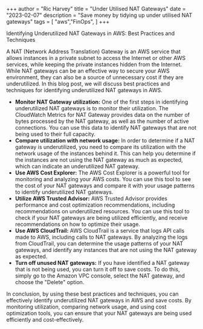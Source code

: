 +++
author = "Ric Harvey"
title = "Under Utilised NAT Gateways"
date = "2023-02-07"
description = "Save money by tidying up under utilised NAT gateways"
tags = [
    "aws","FinOps",
]
+++

Identifying Underutilized NAT Gateways in AWS: Best Practices and Techniques

A NAT (Network Address Translation) Gateway is an AWS service that allows instances in a private subnet to access the Internet or other AWS services, while keeping the private instances hidden from the Internet. While NAT gateways can be an effective way to secure your AWS environment, they can also be a source of unnecessary cost if they are underutilized. In this blog post, we will discuss best practices and techniques for identifying underutilized NAT gateways in AWS.

- __Monitor NAT Gateway utilization:__ One of the first steps in identifying underutilized NAT gateways is to monitor their utilization. The CloudWatch Metrics for NAT Gateway provides data on the number of bytes processed by the NAT gateway, as well as the number of active connections. You can use this data to identify NAT gateways that are not being used to their full capacity.
- __Compare utilization with network usage:__ In order to determine if a NAT gateway is underutilized, you need to compare its utilization with the network usage of the instances behind it. This can help you determine if the instances are not using the NAT gateway as much as expected, which can indicate an underutilized NAT gateway.
- __Use AWS Cost Explorer:__ The AWS Cost Explorer is a powerful tool for monitoring and analyzing your AWS costs. You can use this tool to see the cost of your NAT gateways and compare it with your usage patterns to identify underutilized NAT gateways.
- __Utilize AWS Trusted Advisor:__ AWS Trusted Advisor provides performance and cost optimization recommendations, including recommendations on underutilized resources. You can use this tool to check if your NAT gateways are being utilized efficiently, and receive recommendations on how to optimize their usage.
- __Use AWS CloudTrail:__ AWS CloudTrail is a service that logs API calls made to AWS, including calls to NAT gateways. By analyzing the logs from CloudTrail, you can determine the usage patterns of your NAT gateways, and identify any instances that are not using the NAT gateway as expected.
- __Turn off unused NAT gateways:__ If you have identified a NAT gateway that is not being used, you can turn it off to save costs. To do this, simply go to the Amazon VPC console, select the NAT gateway, and choose the "Delete" option.

In conclusion, by using these best practices and techniques, you can effectively identify underutilized NAT gateways in AWS and save costs. By monitoring utilization, comparing network usage, and using cost optimization tools, you can ensure that your NAT gateways are being used efficiently and cost-effectively.
